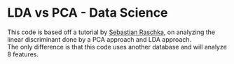 # LDA vs PCA - Data Science
This code is based off a tutorial by [Sebastian Raschka](http://sebastianraschka.com/Articles/2014_python_lda.html), on analyzing the
 linear discriminant done by a PCA approach and LDA approach.  
The only difference is that this code uses another database and will analyze 8 features.
